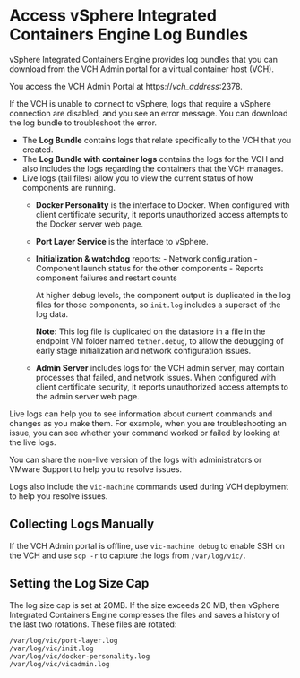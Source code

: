 # Access vSphere Integrated Containers Engine Log Bundles #

vSphere Integrated Containers Engine provides log bundles that you can download from the VCH Admin portal for a virtual container host (VCH).

You access the VCH Admin Portal at https://<i>vch_address</i>:2378.

If the VCH is unable to connect to vSphere, logs that require a vSphere connection are disabled, and you see an error message. You can download the log bundle to troubleshoot the error.

- The **Log Bundle** contains logs that relate specifically to the VCH that you created. 
- The **Log Bundle with container logs** contains the logs for the VCH and also includes the logs regarding the containers that the VCH manages.
- Live logs (tail files) allow you to view the current status of how components are running.
  - **Docker Personality** is the interface to Docker. When configured with client certificate security, it reports unauthorized access attempts to the Docker server web page.
  - **Port Layer Service** is the interface to vSphere.
  - **Initialization & watchdog** reports:
  		- Network configuration
  		- Component launch status for the other components
  		- Reports component failures and restart counts

  	At higher debug levels, the component output is duplicated in the log files for those components, so `init.log`  includes a superset of the log data.

    **Note:** This log file is duplicated on the datastore in a file in the endpoint VM folder named `tether.debug`, to allow the debugging of early stage initialization and network configuration issues.

  - **Admin Server** includes logs for the VCH admin server, may contain processes that failed, and network issues. When configured with client certificate security, it reports unauthorized access attempts to the admin server web page.

Live logs can help you to see information about current commands and changes as you make them. For example, when you are troubleshooting an issue, you can see whether your command worked or failed by looking at the live logs.

You can share the non-live version of the logs with administrators or VMware Support to help you to resolve issues.

Logs also include the `vic-machine` commands used during VCH deployment to help you resolve issues.

## Collecting Logs Manually
If the VCH Admin portal is offline, use `vic-machine debug` to enable SSH on the VCH and use `scp -r` to capture the logs from `/var/log/vic/`.

## Setting the Log Size Cap
The log size cap is set at 20MB. If the size exceeds 20 MB, then vSphere Integrated Containers Engine compresses the files and saves a history of the last two rotations. These files are rotated:

`/var/log/vic/port-layer.log` <br>
`/var/log/vic/init.log` <br>
`/var/log/vic/docker-personality.log` <br>
`/var/log/vic/vicadmin.log`
